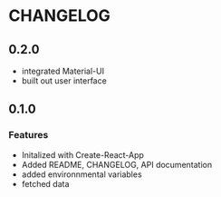 # CHANGELOG

## 0.2.0
- integrated Material-UI
- built out user interface

## 0.1.0

### Features

- Initalized with Create-React-App
- Added README, CHANGELOG, API documentation
- added environnmental variables
- fetched data